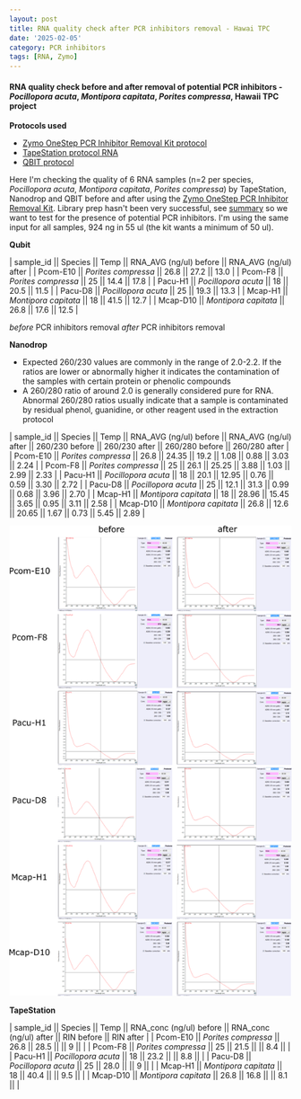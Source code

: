 ```yaml
---
layout: post
title: RNA quality check after PCR inhibitors removal - Hawai TPC
date: '2025-02-05'
category: PCR inhibitors
tags: [RNA, Zymo]
---
```


#### RNA quality check before and after removal of potential PCR inhibitors - _Pocillopora acuta_, _Montipora capitata_, _Porites compressa_, Hawaii TPC project

**Protocols used**
- [Zymo OneStep PCR Inhibitor Removal Kit protocol](https://github.com/FScucchia-LabNotebooks/FScucchia_Putnam_Lab_Notebook/blob/master/protocols/d6031_onestep_pcr_inhibitor_removal_kit.pdf)
- [TapeStation protocol RNA](https://github.com/meschedl/MESPutnam_Open_Lab_Notebook/blob/master/_posts/2019-03-07-RNA-TapeStation-Protocol.md)
- [QBIT protocol](https://github.com/meschedl/MESPutnam_Open_Lab_Notebook/blob/master/_posts/2019-03-08-Qubit-Protocol.md)

Here I'm checking the quality of 6 RNA samples (n=2 per species, _Pocillopora acuta_, _Montipora capitata_, _Porites compressa_) by TapeStation, Nanodrop and QBIT before and after using the [Zymo OneStep PCR Inhibitor Removal Kit](https://www.zymoresearch.com/collections/onestep-pcr-inhibitor-removal-kits/products/onestep-pcr-inhibitor-removal-new-kit). Library prep hasn't been very successful, see [summary](https://fscucchia-labnotebooks.github.io/FScucchia_Putnam_Lab_Notebook/DNA-RNA-Hawaii-TPCA-Summary/) so we want to test for the presence of potential PCR inhibitors.
I'm using the same input for all samples, 924 ng in 55 ul (the kit wants a minimum of 50 ul).

**Qubit**

| sample_id  ||     Species       || Temp   ||  RNA_AVG (ng/ul) before || RNA_AVG (ng/ul) after |
| Pcom-E10   || *Porites compressa*  || 26.8   || 27.2    ||   13.0       |
| Pcom-F8   || *Porites compressa* || 25     ||   14.4  ||    17.8       |
| Pacu-H1   || *Pocillopora acuta*  ||  18   || 20.5  ||      11.5       |
| Pacu-D8   || *Pocillopora acuta* ||  25   ||  19.3  ||     13.3       |
| Mcap-H1   || *Montipora capitata*  ||  18  ||  41.5 ||     12.7      |
| Mcap-D10  || *Montipora capitata* ||  26.8  ||  17.6  ||    12.5     |

*before* PCR inhibitors removal
*after* PCR inhibitors removal

**Nanodrop**
- Expected 260/230 values are commonly in the range of 2.0-2.2. If the ratios are lower or abnormally higher it indicates the contamination of the samples with certain protein or phenolic compounds 
- A 260/280 ratio of around 2.0 is generally considered pure for RNA. Abnormal 260/280 ratios usually indicate that a sample is contaminated by residual phenol, guanidine, or other reagent used in the extraction protocol

| sample_id  ||  Species  || Temp  ||  RNA_AVG (ng/ul) before || RNA_AVG (ng/ul) after || 260/230 before || 260/230 after || 260/280 before || 260/280 after |
| Pcom-E10   || *Porites compressa*  || 26.8   || 24.35    ||    19.2      ||     1.08        ||  0.88 || 3.03    ||   2.24     |
| Pcom-F8   || *Porites compressa* || 25     || 26.1    ||    25.25       ||         3.88      || 1.03 || 2.99    ||   2.33     |
| Pacu-H1   || *Pocillopora acuta*  ||  18   ||  20.1  ||    12.95        ||  0.76     || 0.59 || 3.30    ||   2.72     |
| Pacu-D8   || *Pocillopora acuta* ||  25   || 12.1   ||    31.3        ||    0.99    || 0.68 || 3.96   ||   2.70     |
| Mcap-H1   || *Montipora capitata*  ||  18  || 28.96  ||  15.45         ||    3.65   || 0.95 || 3.11   ||   2.58     |
| Mcap-D10  || *Montipora capitata* ||  26.8  || 12.6   ||  20.65       ||    1.67   || 0.73 || 5.45   ||   2.89     |

![Nanodrop_RNA_PCRinhibitors.png](https://github.com/FScucchia-LabNotebooks/FScucchia_Putnam_Lab_Notebook/blob/master/images/Nanodrop_RNA_PCRinhibitors.png?raw=true)

**TapeStation**

| sample_id  ||  Species  || Temp  ||  RNA_conc (ng/ul) before || RNA_conc (ng/ul) after || RIN before || RIN after |
| Pcom-E10   || *Porites compressa*  || 26.8   || 28.5    ||          ||    9         ||           |
| Pcom-F8   || *Porites compressa* || 25     ||  21.5   ||           ||     8.4       ||        |
| Pacu-H1   || *Pocillopora acuta*  ||  18   ||  23.2  ||             ||    8.8        ||               |
| Pacu-D8   || *Pocillopora acuta* ||  25   ||  28.0  ||            ||     9        ||                |
| Mcap-H1   || *Montipora capitata*  ||  18  || 40.4   ||           ||     9.5        ||                 |
| Mcap-D10  || *Montipora capitata* ||  26.8  ||  16.8  ||         ||      8.1        ||                  |
